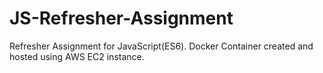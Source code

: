 # JS-Refresher-Assignment

Refresher Assignment for JavaScript(ES6).
Docker Container created and hosted using AWS EC2 instance.
